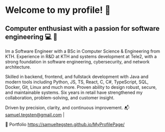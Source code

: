 # Welcome to my profile! 👋 

## Computer enthusiast with a passion for software engineering :computer: :closed_lock_with_key:

Im a Software Engineer with a BSc in Computer Science & Engineering from KTH.
Experience in R&D at KTH and systems development at Tele2, with a strong foundation in software engineering, cybersecurity, and network architecture.

Skilled in backend, frontend, and fullstack development with Java and modern tools including Python, JS, TS, React, C, C#, TypeScript, SQL, Docker, Git, Linux and much more. Proven ability to design robust, secure, and maintainable systems.
Six years in retail have strengthened my collaboration, problem-solving, and customer insight.

Driven by precision, clarity, and continuous improvement.
📬 samuel.tegsten@gmail.com | 

🔗 Portfolio
https://samueltegsten.github.io/MyProfilePage/


